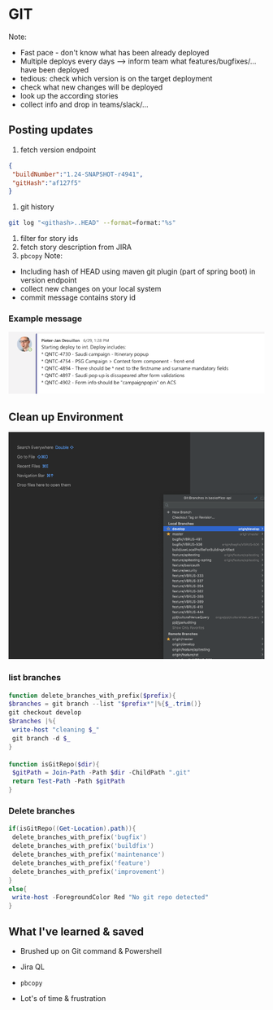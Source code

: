 # GIT
Note:
* Fast pace - don't know what has been already deployed
* Multiple deploys every days --> inform team what features/bugfixes/... have been deployed
* tedious: check which version is on the target deployment
* check what new changes will be deployed
* look up the according stories
* collect info and drop in teams/slack/...


## Posting updates
1. fetch version endpoint
```json
{
 "buildNumber":"1.24-SNAPSHOT-r4941",
 "gitHash":"af127f5"
}
```
1. git history
```bash
git log "<githash>..HEAD" --format=format:"%s"
```
1. filter for story ids
1. fetch story description from JIRA
1. ``pbcopy``
Note:
* Including hash of HEAD using maven git plugin (part of spring boot) in version endpoint
* collect new changes on your local system
* commit message contains story id


### Example message
![Example deploy message](../assets/deploy_message.png "Example deploy message")


## Clean up Environment
![Example deploy message](../assets/intellij-branches-zoom.png "Example deploy message")<!-- .element height="70%" width="70%" -->


### list branches
```Powershell
function delete_branches_with_prefix($prefix){
$branches = git branch --list "$prefix*"|%{$_.trim()}
git checkout develop
$branches |%{
 write-host "cleaning $_"
 git branch -d $_
}

function isGitRepo($dir){
 $gitPath = Join-Path -Path $dir -ChildPath ".git"
 return Test-Path -Path $gitPath
}
```


### Delete branches
```powershell
if(isGitRepo((Get-Location).path)){
 delete_branches_with_prefix('bugfix')
 delete_branches_with_prefix('buildfix')
 delete_branches_with_prefix('maintenance')
 delete_branches_with_prefix('feature')
 delete_branches_with_prefix('improvement')
}
else{
 write-host -ForegroundColor Red "No git repo detected"
}
```


## What I've learned & saved
* Brushed up on Git command & Powershell
* Jira QL
* ``pbcopy``

* Lot's of time & frustration
